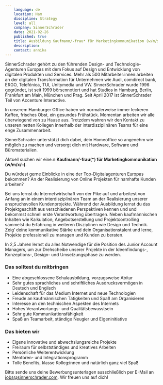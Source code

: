 ```yaml
---
    language: de
    location: Ham
    discipline: Strategy
    level: all
    company: SinnerSchrader
    date: 2021-02-26
    published: true
    title: Ausbildung Kaufmann/-frau* für Marketingkommunikation (w/m/x/–)
    description: 
    contact: annika
---
```


SinnerSchrader gehört zu den führenden Design- und Technologie-Agenturen Europas mit dem Fokus auf Design und Entwicklung von digitalen Produkten und Services. Mehr als 500 Mitarbeiter:innen arbeiten an der digitalen Transformation für Unternehmen wie Audi, comdirect bank, ERGO, Telefónica, TUI, Unitymedia und VW. SinnerSchrader wurde 1996 gegründet, ist seit 1999 börsennotiert und hat Studios in Hamburg, Berlin, Frankfurt am Main, München und Prag. Seit April 2017 ist SinnerSchrader Teil von Accenture Interactive.

In unserem Hamburger Office haben wir normalerweise immer leckeren Kaffee, frisches Obst, ein gesundes Frühstück. Momentan arbeiten wir alle überwiegend von zu Hause aus. Trotzdem wahren wir den Kontakt zu unseren netten Kollegen innerhalb der interdisziplinären Teams für eine enge Zusammenarbeit.

SinnerSchrader unterstützt dich dabei, dein Homeoffice so angenehm wie möglich zu machen und versorgt dich mit Hardware, Software und Büromaterialien.

Aktuell suchen wir eine:n **Kaufmann/-frau(*) für Marketingkommunikation (w/m/x/–)**.

Du würdest gerne Einblicke in eine der Top-Digitalagenturen Europas bekommen? An der Realisierung von Online Projekten für namhafte Kunden arbeiten?

Bei uns lernst du Internetwirtschaft von der Pike auf und arbeitest von Anfang an in einem interdisziplinären Team an der Realisierung unserer anspruchsvollen Kundenprojekte. Während der Ausbildung lernst du das Projektgeschäft aus verschiedenen Perspektiven kennen und und bekommst schnell erste Verantwortung übertragen. Neben kaufmännischen Inhalten wie Kalkulation, Angebotserstellung und Projektcontrolling sammelst du Erfahrung in weiteren Disziplinen wie Design und Technik. Zeig’ deine kommunikative Stärke und dein Organisationstalent und lerne, Projekte professionell zu managen und Kunden zu beraten. 

In 2,5 Jahren lernst du alles Notwendige für die Position des Junior Account Managers, um zur Drehscheibe unserer Projekte in der Ideenfindungs-, Konzeptions-, Design- und Umsetzungsphase zu werden. 
 
### Das solltest du mitbringen

- Eine abgeschlossene Schulausbildung, vorzugsweise Abitur
- Sehr gutes sprachliches und schriftliches Ausdrucksvermögen in Deutsch und Englisch
- Leidenschaft für das Medium Internet und neue Technologien
- Freude an kaufmännischen Tätigkeiten und Spaß am Organisieren
- Interesse an den technischen Aspekten des Internets
- Hohes Verantwortungs- und Qualitätsbewusstsein
- Sehr gute Kommunikationsfähigkeit
- Spaß an Teamarbeit, ständige Neugier und Eigeninitiative
 
### Das bieten wir

- Eigene innovative und abwechslungsreiche Projekte
- Freiraum für selbstständiges und kreatives Arbeiten
- Persönliche Weiterentwicklung
- Mentoren- und Integrationsprogramm
- Tolle Benefits, klasse Kolleg:innen und natürlich ganz viel Spaß
 
Bitte sende uns deine Bewerbungsunterlagen ausschließlich per E-Mail an <jobs@sinnerschrader.com>. Wir freuen uns auf dich!
